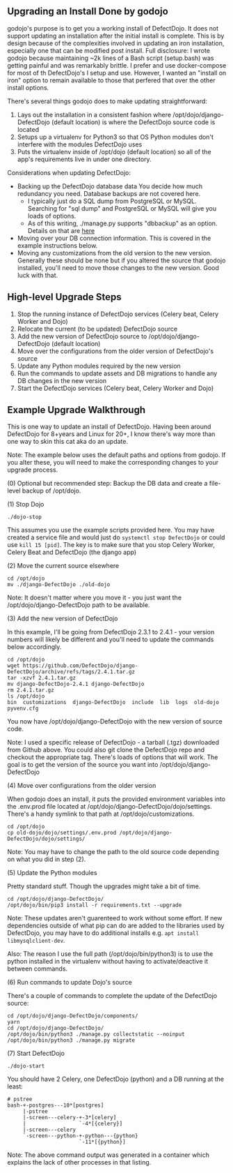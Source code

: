 ## Upgrading an Install Done by godojo

godojo's purpose is to get you a working install of DefectDojo. It does not support updating an installation after the initial install is complete. This is by design because of the complexities involved in updating an iron installation, especially one that can be modified post install. Full disclosure: I wrote godojo because maintaining ~2k lines of a Bash script (setup.bash) was getting painful and was remarkably brittle. I prefer and use docker-compose for most of th DefectDojo's I setup and use. However, I wanted an "install on iron" option to remain available to those that perfered that over the other install options.

There's several things godojo does to make updating straightforward:

1. Lays out the installation in a consistent fashion where /opt/dojo/django-DefectDojo (default location) is where the DefectDojo source code is located
2. Setups up a virtualenv for Python3 so that OS Python modules don't interfere with the modules DefectDojo uses
3. Puts the virtualenv inside of /opt/dojo (default location) so all of the app's requirements live in under one directory.

Considerations when updating DefectDojo:

* Backing up the DefectDojo database data  You decide how much redundancy you need. Database backups are not covered here.
  * I typically just do a SQL dump from PostgreSQL or MySQL. Searching for "sql dump" and PostgreSQL or MySQL will give you loads of options.
  * As of this writing, ./manage.py supports "dbbackup" as an option. Details on that are [here](https://github.com/django-dbbackup/django-dbbackup)
* Moving over your DB connection information. This is covered in the example instructions below.
* Moving any customizations from the old version to the new version. Generally these should be none but if you altered the source that godojo installed, you'll need to move those changes to the new version. Good luck with that.

## High-level Upgrade Steps

1. Stop the running instance of DefectDojo services (Celery beat, Celery Worker and Dojo)
2. Relocate the current (to be updated) DefectDojo source
3. Add the new version of DefectDojo source to /opt/dojo/django-DefectDojo (default location)
4. Move over the configurations from the older version of DefectDojo's source
5. Update any Python modules required by the new version
6. Run the commands to update assets and DB migrations to handle any DB changes in the new version
7. Start the DefectDojo services (Celery beat, Celery Worker and Dojo)

## Example Upgrade Walkthrough

This is one way to update an install of DefectDojo. Having been around DefectDojo for 8+years and Linux for 20+, I know there's way more than one way to skin this cat aka do an update.

Note: The example below uses the default paths and options from godojo. If you alter these, you will need to make the corresponding changes to your upgrade process.

(0) Optional but recommended step: Backup the DB data and create a file-level backup of /opt/dojo.

(1) Stop Dojo

```
./dojo-stop
```

This assumes you use the example scripts provided here. You may have created a service file and would just do `systemctl stop DefectDojo` or could use `kill 15 [pid]`. The key is to make sure that you stop Celery Worker, Celery Beat and DefectDojo (the django app)

(2) Move the current source elsewhere

```
cd /opt/dojo
mv ./django-DefectDojo ./old-dojo
```

Note: It doesn't matter where you move it - you just want the /opt/dojo/django-DefectDojo path to be available.

(3) Add the new version of DefectDojo

In this example, I'll be going from DefectDojo 2.3.1 to 2.4.1 - your version numbers will likely be different and you'll need to update the commands below accordingly.

```
cd /opt/dojo
wget https://github.com/DefectDojo/django-DefectDojo/archive/refs/tags/2.4.1.tar.gz
tar -xzvf 2.4.1.tar.gz
mv django-DefectDojo-2.4.1 django-DefectDojo
rm 2.4.1.tar.gz
ls /opt/dojo
bin  customizations  django-DefectDojo  include  lib  logs  old-dojo  pyvenv.cfg
```
You now have /opt/dojo/django-DefectDojo with the new version of source code.

Note: I used a specific release of DefectDojo - a tarball (.tgz) downloaded from Github above. You could also git clone the DefectDojo repo and checkout the appropriate tag. There's loads of options that will work. The goal is to get the version of the source you want into /opt/dojo/django-DefectDojo

(4) Move over configurations from the older version

When godojo does an install, it puts the provided environment variables into the .env.prod file located at /opt/dojo/django-DefectDojo/dojo/settings. There's a handy symlink to that path at /opt/dojo/customizations.

```
cd /opt/dojo
cp old-dojo/dojo/settings/.env.prod /opt/dojo/django-DefectDojo/dojo/settings/
```

Note: You may have to change the path to the old source code depending on what you did in step (2).

(5) Update the Python modules

Pretty standard stuff. Though the upgrades might take a bit of time.

```
cd /opt/dojo/django-DefectDojo/
/opt/dojo/bin/pip3 install -r requirements.txt --upgrade
```

Note: These updates aren't guarenteed to work without some effort. If new dependencies outside of what pip can do are added to the libraries used by DefectDojo, you may have to do additional installs e.g. `apt install libmysqlclient-dev`.

Also: The reason I use the full path (/opt/dojo/bin/python3) is to use the python installed in the virtualenv without having to activate/deactive it between commands.

(6) Run commands to update Dojo's source

There's a couple of commands to complete the update of the DefectDojo source:

```
cd /opt/dojo/django-DefectDojo/components/
yarn
cd /opt/dojo/django-DefectDojo/
/opt/dojo/bin/python3 ./manage.py collectstatic --noinput
/opt/dojo/bin/python3 ./manage.py migrate
```

(7) Start DefectDojo

```
./dojo-start
```

You should have 2 Celery, one DefectDojo (python) and a DB running at the least:

```
# pstree
bash-+-postgres---10*[postgres]
     |-pstree
     |-screen---celery-+-3*[celery]
     |                 `-4*[{celery}]
     |-screen---celery
     `-screen---python-+-python---{python}
                       `-11*[{python}]
```

Note: The above command output was generated in a container which explains the lack of other processes in that listing.
